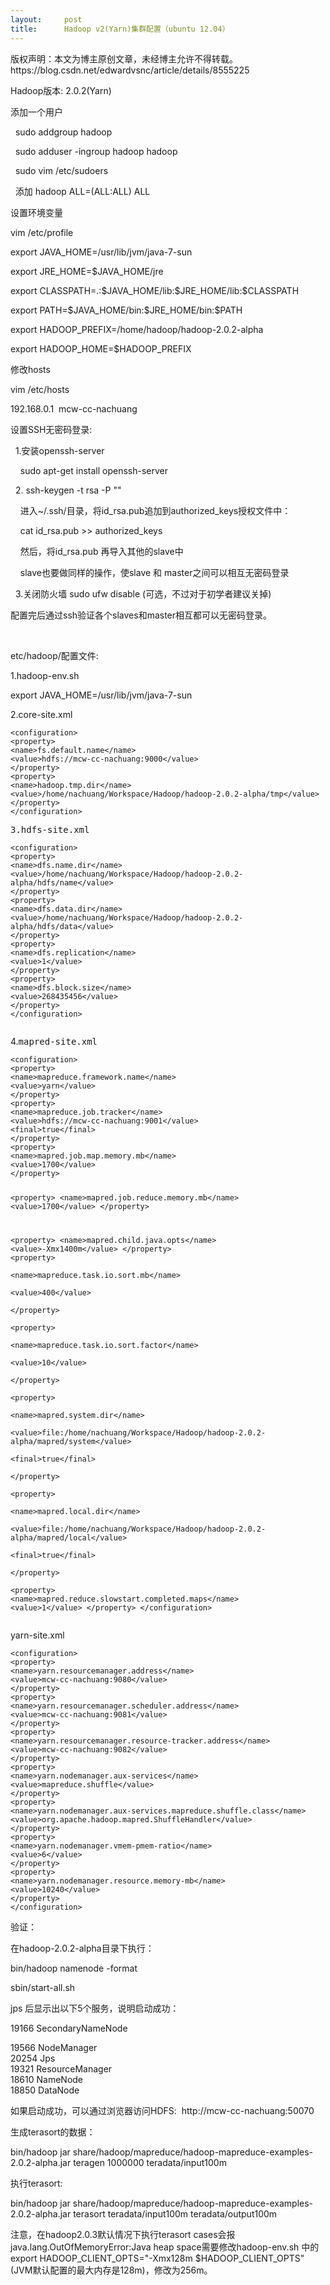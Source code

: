 ```yaml
---
layout:     post
title:      Hadoop v2(Yarn)集群配置（ubuntu 12.04）
---
```

<div id="article_content" class="article_content clearfix csdn-tracking-statistics" data-pid="blog" data-mod="popu_307" data-dsm="post">
								<div class="article-copyright">
					版权声明：本文为博主原创文章，未经博主允许不得转载。					https://blog.csdn.net/edwardvsnc/article/details/8555225				</div>
								            <link rel="stylesheet" href="https://csdnimg.cn/release/phoenix/template/css/ck_htmledit_views-f76675cdea.css">
						<div class="htmledit_views" id="content_views">
                
<p>Hadoop版本: 2.0.2(Yarn)</p>
<p>添加一个用户</p>
<p>  sudo addgroup hadoop</p>
<p>  sudo adduser -ingroup hadoop hadoop</p>
<p>  sudo vim /etc/sudoers</p>
<p>  添加 hadoop ALL=(ALL:ALL) ALL</p>
<p>设置环境变量</p>
<p>vim /etc/profile</p>
<p>export JAVA_HOME=/usr/lib/jvm/java-7-sun</p>
<p>export JRE_HOME=$JAVA_HOME/jre</p>
<p>export CLASSPATH=.:$JAVA_HOME/lib:$JRE_HOME/lib:$CLASSPATH</p>
<p>export PATH=$JAVA_HOME/bin:$JRE_HOME/bin:$PATH</p>
<p>export HADOOP_PREFIX=/home/hadoop/hadoop-2.0.2-alpha</p>
<p>export HADOOP_HOME=$HADOOP_PREFIX</p>
<p>修改hosts</p>
<p>vim /etc/hosts</p>
<p>192.168.0.1  mcw-cc-nachuang</p>
<p></p>
<p>设置SSH无密码登录:</p>
<p>  1.安装<span lang="en-us" xml:lang="en-us">openssh-server</span></p>
<p><span lang="en-us" xml:lang="en-us">    sudo apt-get install openssh-server</span></p>
<p><span lang="en-us" xml:lang="en-us">  2. ssh-keygen -t rsa -P "" </span></p>
<p>    进入<span lang="en-us" xml:lang="en-us">~/.ssh/</span>目录，将<span lang="en-us" xml:lang="en-us">id_rsa.pub</span>追加到<span lang="en-us" xml:lang="en-us">authorized_keys</span>授权文件中：</p>
<p>    cat id_rsa.pub &gt;&gt; authorized_keys</p>
<p>    然后，将id_rsa.pub 再导入其他的slave中</p>
<p>    slave也要做同样的操作，使slave 和 master之间可以相互无密码登录</p>
<p>  3.关闭防火墙 sudo ufw disable (可选，不过对于初学者建议关掉)</p>
<p>配置完后通过ssh验证各个slaves和master相互都可以无密码登录。</p>
<p><br></p>
<p>etc/hadoop/配置文件:</p>
<p>1.hadoop-env.sh</p>
<p>export JAVA_HOME=/usr/lib/jvm/java-7-sun</p>
<p>2.core-site.xml</p>
<pre><code class="language-html">&lt;configuration&gt;
&lt;property&gt;
&lt;name&gt;fs.default.name&lt;/name&gt;
&lt;value&gt;hdfs://mcw-cc-nachuang:9000&lt;/value&gt;
&lt;/property&gt;
&lt;property&gt;
&lt;name&gt;hadoop.tmp.dir&lt;/name&gt;
&lt;value&gt;/home/nachuang/Workspace/Hadoop/hadoop-2.0.2-alpha/tmp&lt;/value&gt;
&lt;/property&gt;
&lt;/configuration&gt;</code></pre>
<p style="font-family:monospace;">3.hdfs-site.xml</p>
<pre><code class="language-html">&lt;configuration&gt;
&lt;property&gt;  
&lt;name&gt;dfs.name.dir&lt;/name&gt;  
&lt;value&gt;/home/nachuang/Workspace/Hadoop/hadoop-2.0.2-alpha/hdfs/name&lt;/value&gt;  
&lt;/property&gt;  
&lt;property&gt;  
&lt;name&gt;dfs.data.dir&lt;/name&gt;  
&lt;value&gt;/home/nachuang/Workspace/Hadoop/hadoop-2.0.2-alpha/hdfs/data&lt;/value&gt;
&lt;/property&gt;  
&lt;property&gt;  
&lt;name&gt;dfs.replication&lt;/name&gt;  
&lt;value&gt;1&lt;/value&gt; 
&lt;/property&gt;
&lt;property&gt;  
&lt;name&gt;dfs.block.size&lt;/name&gt;  
&lt;value&gt;268435456&lt;/value&gt;  
&lt;/property&gt;
&lt;/configuration&gt;</code></pre>
<pre></pre>
<p>4.<span style="font-family:monospace;">mapred-site.xml</span></p>
<pre><code class="language-html">&lt;configuration&gt;  
&lt;property&gt;  
&lt;name&gt;mapreduce.framework.name&lt;/name&gt;  
&lt;value&gt;yarn&lt;/value&gt;  
&lt;/property&gt;  
&lt;property&gt;  
&lt;name&gt;mapreduce.job.tracker&lt;/name&gt;  
&lt;value&gt;hdfs://mcw-cc-nachuang:9001&lt;/value&gt;  
&lt;final&gt;true&lt;/final&gt;  
&lt;/property&gt;  
&lt;property&gt;
&lt;name&gt;mapred.job.map.memory.mb&lt;/name&gt;
&lt;value&gt;1700&lt;/value&gt;
&lt;/property&gt;

&lt;property&gt;
&lt;name&gt;mapred.job.reduce.memory.mb&lt;/name&gt;
&lt;value&gt;1700&lt;/value&gt;
&lt;/property&gt;

&lt;property&gt;
&lt;name&gt;mapred.child.java.opts&lt;/name&gt;
&lt;value&gt;-Xmx1400m&lt;/value&gt;
&lt;/property&gt;
&lt;property&gt;  
&lt;name&gt;mapreduce.task.io.sort.mb&lt;/name&gt;  
&lt;value&gt;400&lt;/value&gt;  
&lt;/property&gt;  
&lt;property&gt;  
&lt;name&gt;mapreduce.task.io.sort.factor&lt;/name&gt;  
&lt;value&gt;10&lt;/value&gt;  
&lt;/property&gt;  
&lt;property&gt;  
&lt;name&gt;mapred.system.dir&lt;/name&gt;  
&lt;value&gt;file:/home/nachuang/Workspace/Hadoop/hadoop-2.0.2-alpha/mapred/system&lt;/value&gt;  
&lt;final&gt;true&lt;/final&gt;  
&lt;/property&gt;  
&lt;property&gt;  
&lt;name&gt;mapred.local.dir&lt;/name&gt;  
&lt;value&gt;file:/home/nachuang/Workspace/Hadoop/hadoop-2.0.2-alpha/mapred/local&lt;/value&gt;  
&lt;final&gt;true&lt;/final&gt;  
&lt;/property&gt;  
&lt;property&gt;
&lt;name&gt;mapred.reduce.slowstart.completed.maps&lt;/name&gt;
&lt;value&gt;1&lt;/value&gt;
&lt;/property&gt;
&lt;/configuration&gt;  </code></pre>
<p></p>
<p>yarn-site.xml</p>
<p></p>
<pre><code class="language-html">&lt;configuration&gt;  
&lt;property&gt;  
&lt;name&gt;yarn.resourcemanager.address&lt;/name&gt;  
&lt;value&gt;mcw-cc-nachuang:9080&lt;/value&gt;  
&lt;/property&gt;  
&lt;property&gt;  
&lt;name&gt;yarn.resourcemanager.scheduler.address&lt;/name&gt;  
&lt;value&gt;mcw-cc-nachuang:9081&lt;/value&gt;  
&lt;/property&gt;  
&lt;property&gt;  
&lt;name&gt;yarn.resourcemanager.resource-tracker.address&lt;/name&gt;  
&lt;value&gt;mcw-cc-nachuang:9082&lt;/value&gt;  
&lt;/property&gt;  
&lt;property&gt;  
&lt;name&gt;yarn.nodemanager.aux-services&lt;/name&gt;  
&lt;value&gt;mapreduce.shuffle&lt;/value&gt;  
&lt;/property&gt;  
&lt;property&gt;  
&lt;name&gt;yarn.nodemanager.aux-services.mapreduce.shuffle.class&lt;/name&gt;  
&lt;value&gt;org.apache.hadoop.mapred.ShuffleHandler&lt;/value&gt;  
&lt;/property&gt;  
&lt;property&gt;
&lt;name&gt;yarn.nodemanager.vmem-pmem-ratio&lt;/name&gt;
&lt;value&gt;6&lt;/value&gt;
&lt;/property&gt;
&lt;property&gt;
&lt;name&gt;yarn.nodemanager.resource.memory-mb&lt;/name&gt;
&lt;value&gt;10240&lt;/value&gt;
&lt;/property&gt;
&lt;/configuration&gt;  </code></pre>
<p>验证：</p>
<p>在hadoop-2.0.2-alpha目录下执行：</p>
<p>bin/hadoop namenode -format </p>
<p>sbin/start-all.sh</p>
<p>jps 后显示出以下5个服务，说明启动成功：</p>
<p>19166 SecondaryNameNode<br></p>
<p>19566 NodeManager<br>
20254 Jps<br>
19321 ResourceManager<br>
18610 NameNode<br>
18850 DataNode</p>
<p>如果启动成功，可以通过浏览器访问HDFS:  http://mcw-cc-nachuang:50070</p>
<p>生成terasort的数据：</p>
<p>bin/hadoop jar share/hadoop/mapreduce/hadoop-mapreduce-examples-2.0.2-alpha.jar teragen 1000000 teradata/input100m<br></p>
<p>执行terasort:</p>
<p>bin/hadoop jar share/hadoop/mapreduce/hadoop-mapreduce-examples-2.0.2-alpha.jar terasort teradata/input100m teradata/output100m<br></p>
<p>注意，在hadoop2.0.3默认情况下执行terasort cases会报<span class="pln" style="border:0px;vertical-align:baseline;">java</span><span class="pun" style="border:0px;vertical-align:baseline;">.</span><span class="pln" style="border:0px;vertical-align:baseline;">lang</span><span class="pun" style="border:0px;vertical-align:baseline;">.</span><span class="typ" style="border:0px;vertical-align:baseline;">OutOfMemoryError</span><span class="pun" style="border:0px;vertical-align:baseline;">:</span><span class="pln" style="border:0px;vertical-align:baseline;"></span><span class="typ" style="border:0px;vertical-align:baseline;">Java</span><span class="pln" style="border:0px;vertical-align:baseline;"> heap
 space需要修改hadoop-env.sh 中的export HADOOP_CLIENT_OPTS="-Xmx128m $HADOOP_CLIENT_OPTS"(JVM默认配置的最大内存是128m)，修改为256m。</span></p>
            </div>
                </div>